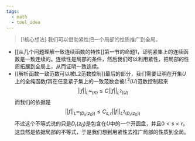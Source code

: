 ```yaml
---
tags:
  - math
  - tool_idea
---
```


> [!核心想法]
> 我们可以借助紧性把一个局部的性质推广到全局。


* [[从几个问题理解一致连续函数的特性]]第一节的命题1，证明紧集上的连续函数是一致连续的。连续性是局部的条件，然后我们可以利用紧性，把局部的性质拓展到全局上，从而证明一致连续。
* [[解析函数一致范数可以被L2范数控制]]最后的部分，我们需要证明在开集$U$上的全纯函数$f$其在任意紧子集上的一致范数会被$L^2(U)$范数控制起来$$||f||_{L^{\infty}(K)}\leq C||f||_{L^2(U)}$$而我们的依据是$$||f||_{L^{\infty}(D_s(z_0))}\leq C_{s,r}||f||_{L^2(D_r(z_0))}$$不过这个不等式说的只是$D_r(z_0)$是包含在$U$中的一个开圆盘，并且$0<s<r$。这显然是依据局部的不等式，于是我们想到用紧性去推广局部的性质到全局。